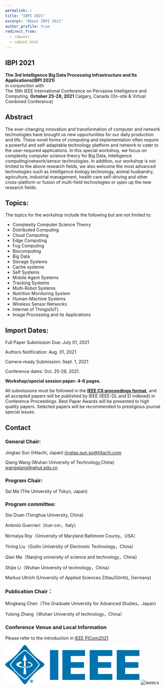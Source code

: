 ```yaml
---
permalink: /
title: "IBPI 2021"
excerpt: "About IBPI 2021"
author_profile: true
redirect_from: 
  - /about/
  - /about.html
---
```

## IBPI 2021
**The 3rd Intelligence Big Data Processing Infrastructure and Its Applications(IBPI 2021)**
<br>
in conjunction with 
<br>
The 19th IEEE International Conference on Pervasive Intelligence and Computing. **October 25-28, 2021** Calgary, Canada (On-site & Virtual Combined Conference)


## Abstract
The ever-changing innovation and transformation of computer and network technologies have brought us new opportunities for our daily production and life. These novel forms of computing and implementation often require a powerful and self-adaptable technology platform and network to cater to the user-required applications. In this special workshop, we focus on complexity computer science theory for Big Data, Intelligence computing/network/sensor technologies. In addition, our workshop is not limited to the above research fields, we also welcome the most advanced technologies such as intelligence biology technology, animal husbandry, agriculture, industrial management, health care self-driving and other cross-platform or fusion of multi-field technologies or open up the new research fields.

## Topics: 
The topics for the workshop include the following but are not limited to:
- Complexity Computer Science Theory
- Distributed Computing
- Cloud Computing
- Edge Computing
- Fog Computing
- Biocomputing
- Big Data
- Storage Systems
- Cache systems
- Self Systems
- Mobile Agent Systems
- Tracking Systems
- Multi-Robot Systems
- Nutrition Monitoring System
- Human-Machine Systems
- Wireless Sensor Networks
- Internet of Things(IoT)
- Image Processing and its Applications

## Import Dates:
Full Paper Submission Due: July 01, 2021

Authors Notification: Aug. 01, 2021 

Camera-ready Submission: Sept. 1, 2021

Conference dates:  Oct. 25-28, 2021.

**Workshop/special session paper: 4-6 pages.**

All submissions must be followed in the [**IEEE CS proceedings format**](https://www.ieee.org/conferences/publishing/templates.html), and all accepted papers will be published by IEEE (IEEE-DL and EI indexed) in Conference Proceedings. Best Paper Awards will be presented to high quality papers. Selected papers will be recommended to prestigious journal special issues.


## Contact
### General Chair:
Jingtao Sun (Hitachi, Japan)  jingtao.sun.so@hitachi.com

Qiang Wang (Wuhan University of Technology,China) wangqiang@whut.edu.cn

### Program Chair:
Sai Ma (The University of Tokyo, Japan)

### Program committee:
Sisi Duan (Tsinghua University, China)

Antonio Guerrieri（Icar-cnr，Italy）

Nirmalya Roy（University of Maryland Baltimore County，USA）

Yining Liu（Guilin University of Electronic Technology，China）

Qian Ma（Nanjing university of science and technology，China）

Shijie Li（Wuhan University of technology，China）

Markus Ullrich (University of Applied Sciences Zittau/Görlitz, Germany)

### Publication Chair：
Mingkang Chen（The Graduate University for Advanced Studies，Japan）

Yulong Zhang（Wuhan University of technology，China）

### Conference Venue and Local Information
Please refer to the introduction in [IEEE PICom2021](http://cyber-science.org/2021/venue/)


![avatar](ieee.png)
![ieeecs](https://user-images.githubusercontent.com/58459187/117573371-0a910e80-b10a-11eb-9c27-fb8d836d163e.jpg)


